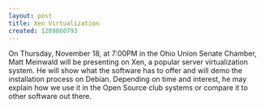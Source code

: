 ```yaml
---
layout: post
title: Xen Virtualization
created: 1289860793
---
```

On Thursday, November 18, at 7:00PM in the Ohio Union Senate Chamber, Matt Meinwald will be presenting on Xen, a popular server virtualization system.  He will show what the software has to offer and will demo the installation process on Debian.  Depending on time and interest, he may explain how we use it in the Open Source club systems or compare it to other software out there.
